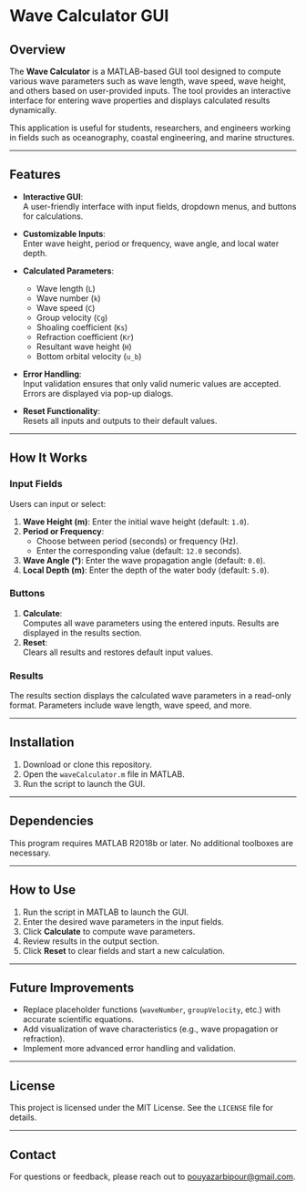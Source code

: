 # Wave Calculator GUI  

## Overview  
The **Wave Calculator** is a MATLAB-based GUI tool designed to compute various wave parameters such as wave length, wave speed, wave height, and others based on user-provided inputs. The tool provides an interactive interface for entering wave properties and displays calculated results dynamically.  

This application is useful for students, researchers, and engineers working in fields such as oceanography, coastal engineering, and marine structures.  

---

## Features  
- **Interactive GUI**:  
  A user-friendly interface with input fields, dropdown menus, and buttons for calculations.  

- **Customizable Inputs**:  
  Enter wave height, period or frequency, wave angle, and local water depth.  

- **Calculated Parameters**:  
  - Wave length (`L`)  
  - Wave number (`k`)  
  - Wave speed (`C`)  
  - Group velocity (`Cg`)  
  - Shoaling coefficient (`Ks`)  
  - Refraction coefficient (`Kr`)  
  - Resultant wave height (`H`)  
  - Bottom orbital velocity (`u_b`)  

- **Error Handling**:  
  Input validation ensures that only valid numeric values are accepted. Errors are displayed via pop-up dialogs.  

- **Reset Functionality**:  
  Resets all inputs and outputs to their default values.  

---

## How It Works  

### **Input Fields**
Users can input or select:  
1. **Wave Height (m)**: Enter the initial wave height (default: `1.0`).  
2. **Period or Frequency**:  
   - Choose between period (seconds) or frequency (Hz).  
   - Enter the corresponding value (default: `12.0` seconds).  
3. **Wave Angle (°)**: Enter the wave propagation angle (default: `0.0`).  
4. **Local Depth (m)**: Enter the depth of the water body (default: `5.0`).  

### **Buttons**
1. **Calculate**:  
   Computes all wave parameters using the entered inputs. Results are displayed in the results section.  
2. **Reset**:  
   Clears all results and restores default input values.  

### **Results**
The results section displays the calculated wave parameters in a read-only format. Parameters include wave length, wave speed, and more.  

---

## Installation  
1. Download or clone this repository.  
2. Open the `waveCalculator.m` file in MATLAB.  
3. Run the script to launch the GUI.  

---

## Dependencies  
This program requires MATLAB R2018b or later. No additional toolboxes are necessary.  

---

## How to Use  
1. Run the script in MATLAB to launch the GUI.  
2. Enter the desired wave parameters in the input fields.  
3. Click **Calculate** to compute wave parameters.  
4. Review results in the output section.  
5. Click **Reset** to clear fields and start a new calculation.  

---

## Future Improvements  
- Replace placeholder functions (`waveNumber`, `groupVelocity`, etc.) with accurate scientific equations.  
- Add visualization of wave characteristics (e.g., wave propagation or refraction).  
- Implement more advanced error handling and validation.  

---

## License  
This project is licensed under the MIT License. See the `LICENSE` file for details.  

---

## Contact  
For questions or feedback, please reach out to pouyazarbipour@gmail.com.
